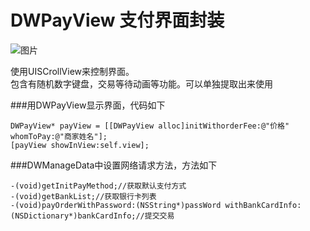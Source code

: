 # DWPayView 支付界面封装

![图片](https://raw.githubusercontent.com/onlyAPK/DWPayView/master/pictures/payView.gif
)


使用UISCrollView来控制界面。<br>
包含有随机数字键盘，交易等待动画等功能。可以单独提取出来使用<br>



###用DWPayView显示界面，代码如下
```
DWPayView* payView = [[DWPayView alloc]initWithorderFee:@"价格" whomToPay:@"商家姓名"];
[payView showInView:self.view];
```

###DWManageData中设置网络请求方法，方法如下
```
-(void)getInitPayMethod;//获取默认支付方式
-(void)getBankList;//获取银行卡列表
-(void)payOrderWithPassword:(NSString*)passWord withBankCardInfo:(NSDictionary*)bankCardInfo;//提交交易

```

